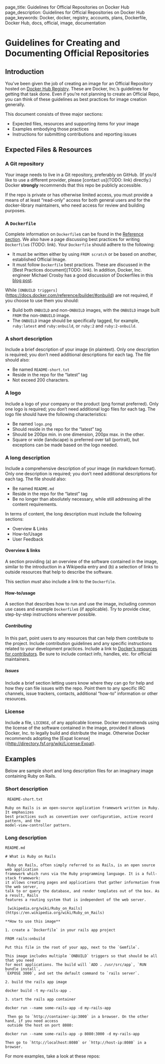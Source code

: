 page_title: Guidelines for Official Repositories on Docker Hub
page_description: Guidelines for Official Repositories on Docker Hub
page_keywords: Docker, docker, registry, accounts, plans, Dockerfile, Docker Hub, docs, official, image, documentation

# Guidelines for Creating and Documenting Official Repositories

## Introduction

You’ve been given the job of creating an image for an Official Repository hosted on
[Docker Hub Registry](https://registry.hub.docker.com/). These are Docker, Inc.’s
guidelines for getting that task done. Even if you’re not planning to create an Official
Repo, you can think of these guidelines as best practices for image creation generally.

This document consists of three major sections:

* Expected files, resources and supporting items for your image
* Examples embodying those practices
* Instructions for submitting contributions and reporting issues

## Expected Files & Resources

### A Git repository

Your image needs to live in a Git repository, preferably on GitHub. (If you’d like to use
a different provider, please [contact us](TODO: link) directly.) Docker **strongly**
recommends that this repo be publicly accessible.

If the repo is private or has otherwise limited access, you must provide a means of at
least “read-only” access for both general users and for the docker-library maintainers,
who need access for review and building purposes.

### A `Dockerfile`

Complete information on `Dockerfile`s can be found in the [Reference section](https://docs.docker.com/reference/builder/).
We also have a page discussing best practices for writing `Dockerfile`s (TODO: link).
Your `Dockerfile` should adhere to the following:

* It must be written either by using `FROM scratch` or be based on another, established
Official Image.
* It must follow `Dockerfile` best practices. These are discussed in the [Best Practices
document](TODO: link). In addition, Docker, Inc. engineer Michael Crosby has a good
discussion of Dockerfiles in this [blog post](http://crosbymichael.com/dockerfile-best-practices-take-2.html).

While `[ONBUILD triggers]`(https://docs.docker.com/reference/builder/#onbuild) are not
required, if you choose to use them you should:

* Build both `ONBUILD` and non-`ONBUILD` images, with the `ONBUILD` image built `FROM`
the non-`ONBUILD` image.
* The `ONBUILD` image should be specifically tagged, for example, `ruby:latest` and
`ruby:onbuild`, or `ruby:2` and  `ruby:2-onbuild`.

### A short description

Include a brief description of your image (in plaintext). Only one description is
required; you don’t need additional descriptions for each tag. The file should also: 

* Be named `README-short.txt`
* Reside in the repo for the “latest” tag
* Not exceed 200 characters.

### A logo

Include a logo of your company or the product (png format preferred). Only one logo is
required; you don’t need additional logo files for each tag. The logo file should have
the following characteristics: 

* Be named `logo.png`
* Should reside in the repo for the “latest” tag
* Should be 200px min. in one dimension, 200px max. in the other.
* Square or wide (landscape) is preferred over tall (portrait), but exceptions can be
made based on the logo needed.

### A long description

Include a comprehensive description of your image (in markdown format). Only one
description is required; you don’t need additional descriptions for each tag. The file
should also: 

* Be named `README.md`
* Reside in the repo for the “latest” tag
* Be no longer than absolutely necessary, while still addressing all the content
requirements.

In terms of content, the long description must include the following sections:

* Overview & Links
* How-to/Usage
* User Feedback

#### Overview & links

A section providing (a) an overview of the software contained in the image, similar to
the introduction in a Wikipedia entry and (b) a selection of links to outside resources
that help to describe the software.

This section *must* also include a link to the `Dockerfile`.

#### How-to/usage

A section that describes how to run and use the image, including common use cases and
example `Dockerfile`s (if applicable). Try to provide clear, step-by-step instructions
wherever possible.

##### Contributing

In this part, point users to any resources that can help them contribute to the project.
Include contribution guidelines and any specific instructions related to your development
practices. Include a link to [Docker’s resources for contributors](https://docs.docker.com/contributing/contributing/).
Be sure to include contact info, handles, etc. for official maintainers.

##### Issues

Include a brief section letting users know where they can go for help and how they can
file issues with the repo. Point them to any specific IRC channels, issue trackers,
contacts, additional “how-to” information or other resources.

### License

Include a file, `LICENSE`, of any applicable license.  Docker recommends using the
license of the software contained in the image, provided it allows Docker, Inc. to
legally build and distribute the image.  Otherwise Docker recommends adopting the
[Expat license]((http://directory.fsf.org/wiki/License:Expat).

## Examples

Below are sample short and long description files for an imaginary image containing
Ruby on Rails.

### Short description

     README-short.txt
    
    Ruby on Rails is an open-source application framework written in Ruby. It emphasizes
    best practices such as convention over configuration, active record pattern, and the
    model-view-controller pattern.

### Long description

    README.md
    
    # What is Ruby on Rails
    
     Ruby on Rails, often simply referred to as Rails, is an open source web application
    framework which runs via the Ruby programming language. It is a full-stack framework:
    it allows creating pages and applications that gather information from the web server,
    talk to or query the database, and render templates out of the box. As a result, Rails
    features a routing system that is independent of the web server.
    
     [wikipedia.org/wiki/Ruby_on_Rails](https://en.wikipedia.org/wiki/Ruby_on_Rails)
    
    **How to use this image**
    
    1. create a `Dockerfile` in your rails app project
    
    FROM rails:onbuild
    
    Put this file in the root of your app, next to the `Gemfile`.

    This image includes multiple `ONBUILD` triggers so that should be all that you need
    for most applications. The build will `ADD . /usr/src/app`, `RUN bundle install`,
    `EXPOSE 3000`, and set the default command to `rails server`.
    
    2. build the rails app image
    
    docker build -t my-rails-app .
    
    3. start the rails app container
    
    docker run --name some-rails-app -d my-rails-app
    
     Then go to `http://container-ip:3000` in a browser. On the other hand, if you need access
     outside the host on port 8080:
    
    docker run --name some-rails-app -p 8080:3000 -d my-rails-app
    
    Then go to `http://localhost:8080` or `http://host-ip:8080` in a browser.

For more examples, take a look at these repos: <TODO links>
